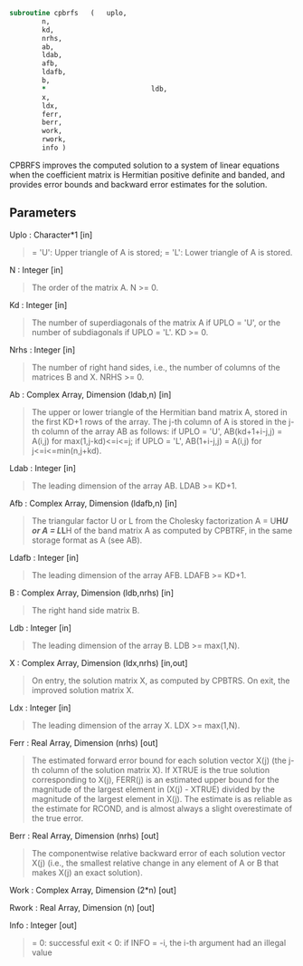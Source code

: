 ```fortran
subroutine cpbrfs	(	uplo,
		n,
		kd,
		nrhs,
		ab,
		ldab,
		afb,
		ldafb,
		b,
		*                          ldb,
		x,
		ldx,
		ferr,
		berr,
		work,
		rwork,
		info )
```

 CPBRFS improves the computed solution to a system of linear
 equations when the coefficient matrix is Hermitian positive definite
 and banded, and provides error bounds and backward error estimates
 for the solution.

## Parameters
Uplo : Character*1 [in]
> = 'U':  Upper triangle of A is stored;
> = 'L':  Lower triangle of A is stored.

N : Integer [in]
> The order of the matrix A.  N >= 0.

Kd : Integer [in]
> The number of superdiagonals of the matrix A if UPLO = 'U',
> or the number of subdiagonals if UPLO = 'L'.  KD >= 0.

Nrhs : Integer [in]
> The number of right hand sides, i.e., the number of columns
> of the matrices B and X.  NRHS >= 0.

Ab : Complex Array, Dimension (ldab,n) [in]
> The upper or lower triangle of the Hermitian band matrix A,
> stored in the first KD+1 rows of the array.  The j-th column
> of A is stored in the j-th column of the array AB as follows:
> if UPLO = 'U', AB(kd+1+i-j,j) = A(i,j) for max(1,j-kd)<=i<=j;
> if UPLO = 'L', AB(1+i-j,j)    = A(i,j) for j<=i<=min(n,j+kd).

Ldab : Integer [in]
> The leading dimension of the array AB.  LDAB >= KD+1.

Afb : Complex Array, Dimension (ldafb,n) [in]
> The triangular factor U or L from the Cholesky factorization
> A = U**H*U or A = L*L**H of the band matrix A as computed by
> CPBTRF, in the same storage format as A (see AB).

Ldafb : Integer [in]
> The leading dimension of the array AFB.  LDAFB >= KD+1.

B : Complex Array, Dimension (ldb,nrhs) [in]
> The right hand side matrix B.

Ldb : Integer [in]
> The leading dimension of the array B.  LDB >= max(1,N).

X : Complex Array, Dimension (ldx,nrhs) [in,out]
> On entry, the solution matrix X, as computed by CPBTRS.
> On exit, the improved solution matrix X.

Ldx : Integer [in]
> The leading dimension of the array X.  LDX >= max(1,N).

Ferr : Real Array, Dimension (nrhs) [out]
> The estimated forward error bound for each solution vector
> X(j) (the j-th column of the solution matrix X).
> If XTRUE is the true solution corresponding to X(j), FERR(j)
> is an estimated upper bound for the magnitude of the largest
> element in (X(j) - XTRUE) divided by the magnitude of the
> largest element in X(j).  The estimate is as reliable as
> the estimate for RCOND, and is almost always a slight
> overestimate of the true error.

Berr : Real Array, Dimension (nrhs) [out]
> The componentwise relative backward error of each solution
> vector X(j) (i.e., the smallest relative change in
> any element of A or B that makes X(j) an exact solution).

Work : Complex Array, Dimension (2*n) [out]

Rwork : Real Array, Dimension (n) [out]

Info : Integer [out]
> = 0:  successful exit
> < 0:  if INFO = -i, the i-th argument had an illegal value

